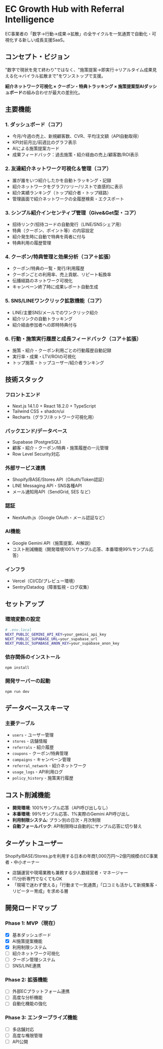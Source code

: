# EC Growth Hub with Referral Intelligence

EC事業者の「数字→行動→成果→拡散」の全サイクルを一気通貫で自動化・可視化する新しい成長支援SaaS。

## コンセプト・ビジョン

"数字で現状を見て終わり"ではなく、"施策提案→即実行→リアルタイム成果見える化→バイラル拡散まで"をワンストップで支援。

**紹介ネットワーク可視化 × クーポン・特典トラッキング × 施策提案型AIダッシュボード**の組み合わせが最大の差別化。

## 主要機能

### 1. ダッシュボード（コア）
- 今月/今週の売上、新規顧客数、CVR、平均注文額（API自動取得）
- KPI対前月比/前週比のグラフ表示
- AIによる施策提案カード
- 成果フィードバック：過去施策・紹介経由の売上/顧客数/ROI表示

### 2. 友達紹介ネットワーク可視化＆管理（コア）
- 誰が誰をいつ紹介したかを自動トラッキング・記録
- 紹介ネットワークをグラフ/ツリー/リストで直感的に表示
- 紹介実績ランキング（トップ紹介者・トップ経路）
- 管理画面で紹介ネットワークの全履歴検索・エクスポート

### 3. シンプル紹介インセンティブ管理（Give&Get型・コア）
- 招待リンク/招待コードの自動発行（LINE/SNSシェア用）
- 特典（クーポン、ポイント等）の内容設定
- 紹介発生時に自動で特典を両者に付与
- 特典利用の履歴管理

### 4. クーポン/特典管理と効果分析（コア＋拡張）
- クーポン/特典の一覧・発行/利用履歴
- クーポンごとの利用率、売上貢献、リピート転換率
- 伝播経路のネットワーク可視化
- キャンペーン終了時に成果レポート自動生成

### 5. SNS/LINEワンクリック拡散機能（コア）
- LINE/主要SNS/メールでのワンクリック紹介
- 紹介リンクの自動トラッキング
- 紹介経由参加者への即時特典付与

### 6. 行動・施策実行履歴と成長フィードバック（コア＋拡張）
- 施策・紹介・クーポン利用ごとの行動履歴自動記録
- 実行率・成果・LTV/ROIの可視化
- トップ施策・トップユーザー/紹介者ランキング

## 技術スタック

### フロントエンド
- Next.js 14.1.0 + React 18.2.0 + TypeScript
- Tailwind CSS + shadcn/ui
- Recharts（グラフ/ネットワーク可視化用）

### バックエンド/データベース
- Supabase (PostgreSQL)
- 顧客・紹介・クーポン/特典・施策履歴の一元管理
- Row Level Security対応

### 外部サービス連携
- Shopify/BASE/Stores API（OAuth/Token認証）
- LINE Messaging API・SNS各種API
- メール通知用API（SendGrid, SES など）

### 認証
- NextAuth.js（Google OAuth・メール認証など）

### AI機能
- Google Gemini API（施策提案、AI解説）
- コスト削減機能（開発環境100%サンプル応答、本番環境99%サンプル応答）

### インフラ
- Vercel（CI/CD/プレビュー環境）
- Sentry/Datadog（障害監視・ログ収集）

## セットアップ

### 環境変数の設定
```bash
# .env.local
NEXT_PUBLIC_GEMINI_API_KEY=your_gemini_api_key
NEXT_PUBLIC_SUPABASE_URL=your_supabase_url
NEXT_PUBLIC_SUPABASE_ANON_KEY=your_supabase_anon_key
```

### 依存関係のインストール
```bash
npm install
```

### 開発サーバーの起動
```bash
npm run dev
```

## データベーススキーマ

### 主要テーブル
- `users` - ユーザー管理
- `stores` - 店舗情報
- `referrals` - 紹介履歴
- `coupons` - クーポン/特典管理
- `campaigns` - キャンペーン管理
- `referral_network` - 紹介ネットワーク
- `usage_logs` - API利用ログ
- `policy_history` - 施策実行履歴

## コスト削減機能

- **開発環境**: 100%サンプル応答（API呼び出しなし）
- **本番環境**: 99%サンプル応答、1%実際のGemini API呼び出し
- **利用制限システム**: プラン別の日次・月次制限
- **自動フォールバック**: API制限時は自動的にサンプル応答に切り替え

## ターゲットユーザー

Shopify/BASE/Stores.jpを利用する日本の年商1,000万円〜2億円規模のEC事業者・中小オーナー

- 店舗運営や現場業務も兼務する少人数経営者・マネージャー
- IT/分析専門でなくてもOK
- 「現場で迷わず使える」「行動まで一気通貫」「口コミも活かして新規集客・リピーター育成」を求める層

## 開発ロードマップ

### Phase 1: MVP（現在）
- [x] 基本ダッシュボード
- [x] AI施策提案機能
- [x] 利用制限システム
- [ ] 紹介ネットワーク可視化
- [ ] クーポン管理システム
- [ ] SNS/LINE連携

### Phase 2: 拡張機能
- [ ] 外部ECプラットフォーム連携
- [ ] 高度な分析機能
- [ ] 自動化機能の強化

### Phase 3: エンタープライズ機能
- [ ] 多店舗対応
- [ ] 高度な権限管理
- [ ] API公開